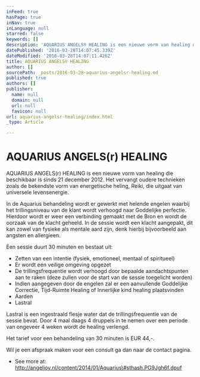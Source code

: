 ```yaml
---
inFeed: true
hasPage: true
inNav: true
inLanguage: null
starred: false
keywords: []
description: 'AQUARIUS ANGELS® HEALING is een nieuwe vorm van healing die beschikbaar is sinds 21 december 2012. Het vervangt oudere technieken zoals de bekendste vorm van energetische heling, Reiki, die uitgaat van universele levensenergie.'
datePublished: '2016-03-28T14:07:45.339Z'
dateModified: '2016-03-28T14:07:11.426Z'
title: AQUARIUS ANGELS® HEALING
author: []
sourcePath: _posts/2016-03-28-aquarius-angelsr-healing.md
published: true
authors: []
publisher:
  name: null
  domain: null
  url: null
  favicon: null
url: aquarius-angelsr-healing/index.html
_type: Article

---
```

# AQUARIUS ANGELS(r) HEALING

AQUARIUS ANGELS(r) HEALING is een nieuwe vorm van healing die beschikbaar is sinds 21 december 2012\. Het vervangt oudere technieken zoals de bekendste vorm van energetische heling, Reiki, die uitgaat van universele levensenergie.

In de Aquarius behandeling wordt er gewerkt met helende engelen waarbij het trillingsniveau van de klant wordt verhoogd naar Goddelijke perfectie. Hierdoor wordt er weer een verbinding gemaakt met de Bron en wordt de oorzaak van de klacht geheeld. In de sessie wordt een klacht aangepakt, dit kan zowel van fysieke als mentale aard zijn, denk hierbij bijvoorbeeld aan angsten en allergieen. 

Een sessie duurt 30 minuten en bestaat uit:

* Zetten van een intentie (fysiek, emotioneel, mentaal of spiritueel)                                                                                        
* Er wordt een veilige omgeving opgezet                                                                                                                                 
* De trillingsfrequentie wordt verhoogd door bepaalde aandachtspunten aan te raken (deze zullen voor de start van de sessie toegelicht worden)                                                                                                                                                                 
* Indien aangegeven door de engelen zal er een aanvullende Goddelijke Correctie, Tijd-Ruimte Healing of Innerlijke kind healing plaatsvinden                                                                                                                                                                      
* Aarden                                                                                                                                                                             
* Lastral

Lastral is een ingestraald flesje water dat de trillingsfrequentie van de sessie bevat. Door 4 maal daags 4 druppels in te nemen over een periode van ongeveer 4 weken wordt de healing verlengd.

Het tarief voor een behandeling van 30 minuten is EUR 44,-.

Wil je een afspraak maken voor een consult ga dan naar de contact pagina.

- See more at: http://angeljoy.nl/content/2014/01/Aquarius\#sthash.PG9Jgh6f.dpuf